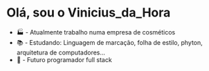 # Olá, sou o Vinicius_da_Hora
<ul>
  <li>🏭 - Atualmente trabalho numa empresa de cosméticos</li>
  <li>📚 - Estudando: Linguagem de marcação, folha de estilo, phyton, arquitetura de computadores...</li>
  <li>🤵 - Futuro programador full stack</li>
</ul>

<div>
  <a href="https://beacons.ai/Vinicius-Hora-freire"
  <img height="180em" src="" 

</div>
